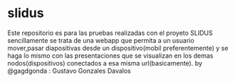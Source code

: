 slidus
=======
Este repositorio es para las pruebas realizadas con el proyeto SLIDUS
sencillamente se trata de una webapp que permita a un usuario mover,pasar diapositivas desde un dispositivo(mobil preferentemente) y se haga lo mismo con las presentaciones que se visualizan en los demas nodos(dispositivos) conectados a esa misma url(basicamente).
by @gagdgonda : Gustavo Gonzales Davalos
